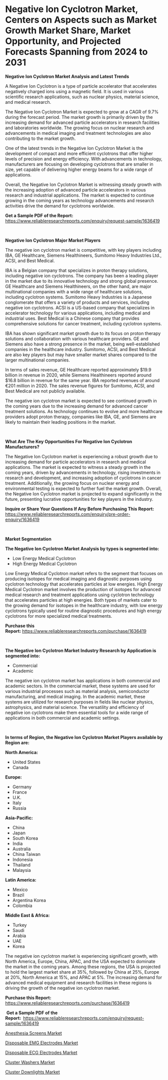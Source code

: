 <p><h1>Negative Ion Cyclotron Market, Centers on Aspects such as Market Growth Market Share, Market Opportunity, and Projected Forecasts Spanning from 2024 to 2031</h1></p><p><strong>Negative Ion Cyclotron Market Analysis and Latest Trends</strong></p>
<p><p>A Negative Ion Cyclotron is a type of particle accelerator that accelerates negatively charged ions using a magnetic field. It is used in various scientific research applications, such as nuclear physics, material science, and medical research.</p><p>The Negative Ion Cyclotron Market is expected to grow at a CAGR of 9.7% during the forecast period. The market growth is primarily driven by the increasing demand for advanced particle accelerators in research facilities and laboratories worldwide. The growing focus on nuclear research and advancements in medical imaging and treatment technologies are also contributing to the market growth.</p><p>One of the latest trends in the Negative Ion Cyclotron Market is the development of compact and more efficient cyclotrons that offer higher levels of precision and energy efficiency. With advancements in technology, manufacturers are focusing on developing cyclotrons that are smaller in size, yet capable of delivering higher energy beams for a wide range of applications.</p><p>Overall, the Negative Ion Cyclotron Market is witnessing steady growth with the increasing adoption of advanced particle accelerators in various research and industrial applications. The market is expected to continue growing in the coming years as technology advancements and research activities drive the demand for cyclotrons worldwide.</p></p>
<p><strong>Get a Sample PDF of the Report:&nbsp;</strong> <a href="https://www.reliableresearchreports.com/enquiry/request-sample/1636419">https://www.reliableresearchreports.com/enquiry/request-sample/1636419</a></p>
<p>&nbsp;</p>
<p><strong>Negative Ion Cyclotron Major Market Players</strong></p>
<p><p>The negative ion cyclotron market is competitive, with key players including IBA, GE Healthcare, Siemens Healthineers, Sumitomo Heavy Industries Ltd., ACSI, and Best Medical. </p><p>IBA is a Belgian company that specializes in proton therapy solutions, including negative ion cyclotrons. The company has been a leading player in the market due to its innovative technology and strong global presence. GE Healthcare and Siemens Healthineers, on the other hand, are major multinational companies with a wide range of healthcare solutions, including cyclotron systems. Sumitomo Heavy Industries is a Japanese conglomerate that offers a variety of products and services, including negative ion cyclotrons. ACSI is a US-based company that specializes in accelerator technology for various applications, including medical and industrial uses. Best Medical is a Chinese company that provides comprehensive solutions for cancer treatment, including cyclotron systems.</p><p>IBA has shown significant market growth due to its focus on proton therapy solutions and collaboration with various healthcare providers. GE and Siemens also have a strong presence in the market, being well-established companies in the healthcare industry. Sumitomo, ACSI, and Best Medical are also key players but may have smaller market shares compared to the larger multinational companies.</p><p>In terms of sales revenue, GE Healthcare reported approximately $19.9 billion in revenue in 2020, while Siemens Healthineers reported around $16.8 billion in revenue for the same year. IBA reported revenues of around €201 million in 2020. The sales revenue figures for Sumitomo, ACSI, and Best Medical are not publicly available.</p><p>The negative ion cyclotron market is expected to see continued growth in the coming years due to the increasing demand for advanced cancer treatment solutions. As technology continues to evolve and more healthcare providers adopt proton therapy, companies like IBA, GE, and Siemens are likely to maintain their leading positions in the market.</p></p>
<p>&nbsp;</p>
<p><strong>What Are The Key Opportunities For Negative Ion Cyclotron Manufacturers?</strong></p>
<p><p>The Negative Ion Cyclotron market is experiencing a robust growth due to increasing demand for particle accelerators in research and medical applications. The market is expected to witness a steady growth in the coming years, driven by advancements in technology, rising investments in research and development, and increasing adoption of cyclotrons in cancer treatment. Additionally, the growing focus on nuclear energy and environmental testing is expected to further fuel the market growth. Overall, the Negative Ion Cyclotron market is projected to expand significantly in the future, presenting lucrative opportunities for key players in the industry.</p></p>
<p><strong>Inquire or Share Your Questions If Any Before Purchasing This Report:</strong> <a href="https://www.reliableresearchreports.com/enquiry/pre-order-enquiry/1636419">https://www.reliableresearchreports.com/enquiry/pre-order-enquiry/1636419</a></p>
<p>&nbsp;</p>
<p><strong>Market Segmentation</strong></p>
<p><strong>The Negative Ion Cyclotron Market Analysis by types is segmented into:</strong></p>
<p><ul><li>Low Energy Medical Cyclotron</li><li>High Energy Medical Cyclotron</li></ul></p>
<p><p>Low Energy Medical Cyclotron market refers to the segment that focuses on producing isotopes for medical imaging and diagnostic purposes using cyclotron technology that accelerates particles at low energies. High Energy Medical Cyclotron market involves the production of isotopes for advanced medical research and treatment applications using cyclotron technology that accelerates particles at high energies. Both types of markets cater to the growing demand for isotopes in the healthcare industry, with low energy cyclotrons typically used for routine diagnostic procedures and high energy cyclotrons for more specialized medical treatments.</p></p>
<p><strong>Purchase this Report:&nbsp;</strong><a href="https://www.reliableresearchreports.com/purchase/1636419">https://www.reliableresearchreports.com/purchase/1636419</a></p>
<p>&nbsp;</p>
<p><strong>The Negative Ion Cyclotron Market Industry Research by Application is segmented into:</strong></p>
<p><ul><li>Commercial</li><li>Academic</li></ul></p>
<p><p>The negative ion cyclotron market has applications in both commercial and academic sectors. In the commercial market, these systems are used for various industrial processes such as material analysis, semiconductor manufacturing, and medical imaging. In the academic market, these systems are utilized for research purposes in fields like nuclear physics, astrophysics, and material science. The versatility and efficiency of negative ion cyclotrons make them essential tools for a wide range of applications in both commercial and academic settings.</p></p>
<p>&nbsp;</p>
<p><strong>In terms of Region, the Negative Ion Cyclotron Market Players available by Region are:</strong></p>
<p>
    <p> <strong> North America: </strong>
        <ul>
            <li>United States</li>
            <li>Canada</li>
        </ul>
        </p> 
    <p> <strong> Europe: </strong>
        <ul>
            <li>Germany</li>
            <li>France</li>
            <li>U.K.</li>
            <li>Italy</li>
            <li>Russia</li>
        </ul>
        </p> 
    <p> <strong> Asia-Pacific: </strong>
        <ul>
            <li>China</li>
            <li>Japan</li>
            <li>South Korea</li>
            <li>India</li>
            <li>Australia</li>
            <li>China Taiwan</li>
            <li>Indonesia</li>
            <li>Thailand</li>
            <li>Malaysia</li>
        </ul>
        </p> 
    <p> <strong> Latin America: </strong>
        <ul>
            <li>Mexico</li>
            <li>Brazil</li>
            <li>Argentina Korea</li>
            <li>Colombia</li>
        </ul>
        </p> 
    <p> <strong> Middle East & Africa: </strong>
        <ul>
            <li>Turkey</li>
            <li>Saudi</li>
            <li>Arabia</li>
            <li>UAE</li>
            <li>Korea</li>
        </ul>
    </p>
    </p>
<p><p>The negative ion cyclotron market is experiencing significant growth, with North America, Europe, China, APAC, and the USA expected to dominate the market in the coming years. Among these regions, the USA is projected to hold the largest market share at 35%, followed by China at 25%, Europe at 20%, North America at 15%, and APAC at 5%. The increasing demand for advanced medical equipment and research facilities in these regions is driving the growth of the negative ion cyclotron market.</p></p>
<p><strong>Purchase this Report: </strong><a href="https://www.reliableresearchreports.com/purchase/1636419">https://www.reliableresearchreports.com/purchase/1636419</a></p>
<p>&nbsp;<strong>Get a Sample PDF of the Report:&nbsp;&nbsp;</strong><a href="https://www.reliableresearchreports.com/enquiry/request-sample/1636419">https://www.reliableresearchreports.com/enquiry/request-sample/1636419</a></p>
<p><strong></strong></p>
<p><p><a href="https://medium.com/@kayliherzog567/anesthesia-screens-market-the-key-to-successful-business-strategy-forecast-till-2031-793cafc4a647">Anesthesia Screens Market</a></p><p><a href="https://medium.com/@kayliherzog567/disposable-emg-electrodes-market-furnishes-information-on-market-share-market-trends-and-market-f4c26f1f6dd9">Disposable EMG Electrodes Market</a></p><p><a href="https://medium.com/@kayliherzog567/disposable-ecg-electrodes-market-insights-into-market-cagr-market-trends-and-growth-strategies-fdd66d7a5483">Disposable ECG Electrodes Market</a></p><p><a href="https://github.com/Alonsoolds3wq1d81czn8rbol/Market-Research-Report-List-1/blob/main/cluster-washers-market.md">Cluster Washers Market</a></p><p><a href="https://github.com/RickHolmes3/Market-Research-Report-List-3/blob/main/cluster-downlights-market.md">Cluster Downlights Market</a></p></p>